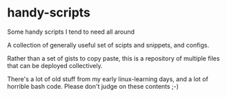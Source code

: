 handy-scripts
=============

<p style="text-alignment: center">Some handy scripts I tend to need all around</p>

A collection of generally useful set of scipts and snippets, and configs.

Rather than a set of gists to copy paste, this is a repository of multiple files that can be deployed collectively.

There's a lot of old stuff from my early linux-learning days, and a lot of horrible bash code. Please don't judge on these contents ;-)
